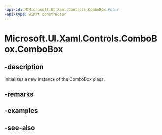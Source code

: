 ```yaml
---
-api-id: M:Microsoft.UI.Xaml.Controls.ComboBox.#ctor
-api-type: winrt constructor
---
```


<!-- Method syntax
public ComboBox()
-->

# Microsoft.UI.Xaml.Controls.ComboBox.ComboBox

## -description
Initializes a new instance of the [ComboBox](combobox.md) class.

## -remarks

## -examples

## -see-also
